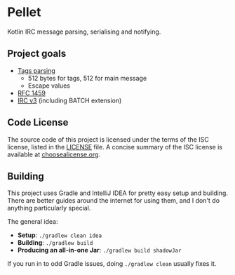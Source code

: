 # Pellet
Kotlin IRC message parsing, serialising and notifying.

## Project goals
* [Tags parsing](http://ircv3.net/specs/core/message-tags-3.2.html)
  * 512 bytes for tags, 512 for main message
  * Escape values
* [RFC 1459](https://tools.ietf.org/html/rfc1459)
* [IRC v3](http://ircv3.net/irc/) (including BATCH extension)

## Code License
The source code of this project is licensed under the terms of the ISC license, listed in the [LICENSE](LICENSE.md) file. A concise summary of the ISC license is available at [choosealicense.org](http://choosealicense.com/licenses/isc/).

## Building
This project uses Gradle and IntelliJ IDEA for pretty easy setup and building. There are better guides around the internet for using them, and I don't do anything particularly special.

The general idea:
* **Setup**: `./gradlew clean idea`
* **Building**: `./gradlew build`
* **Producing an all-in-one Jar**: `./gradlew build shadowJar`

If you run in to odd Gradle issues, doing `./gradlew clean` usually fixes it.